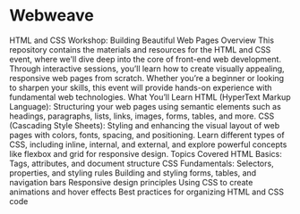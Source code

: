 # Webweave
 HTML and CSS Workshop: Building Beautiful Web Pages Overview This repository contains the materials and resources for the HTML and CSS event, where we'll dive deep into the core of front-end web development. Through interactive sessions, you’ll learn how to create visually appealing, responsive web pages from scratch. Whether you’re a beginner or looking to sharpen your skills, this event will provide hands-on experience with fundamental web technologies.  What You’ll Learn  HTML (HyperText Markup Language): Structuring your web pages using semantic elements such as headings, paragraphs, lists, links, images, forms, tables, and more. CSS (Cascading Style Sheets): Styling and enhancing the visual layout of web pages with colors, fonts, spacing, and positioning. Learn different types of CSS, including inline, internal, and external, and explore powerful concepts like flexbox and grid for responsive design. Topics Covered  HTML Basics: Tags, attributes, and document structure CSS Fundamentals: Selectors, properties, and styling rules Building and styling forms, tables, and navigation bars Responsive design principles Using CSS to create animations and hover effects Best practices for organizing HTML and CSS code
